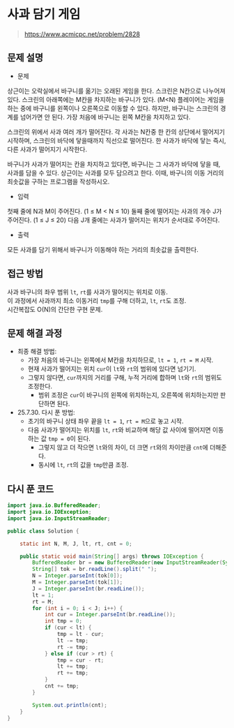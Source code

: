 # 사과 담기 게임

> https://www.acmicpc.net/problem/2828

## 문제 설명

- 문제

상근이는 오락실에서 바구니를 옮기는 오래된 게임을 한다. 스크린은 N칸으로 나누어져 있다. 스크린의 아래쪽에는 M칸을 차지하는 바구니가 있다. (M<N) 플레이어는 게임을 하는 중에 바구니를 왼쪽이나 오른쪽으로
이동할 수 있다. 하지만, 바구니는 스크린의 경계를 넘어가면 안 된다. 가장 처음에 바구니는 왼쪽 M칸을 차지하고 있다.

스크린의 위에서 사과 여러 개가 떨어진다. 각 사과는 N칸중 한 칸의 상단에서 떨어지기 시작하며, 스크린의 바닥에 닿을때까지 직선으로 떨어진다. 한 사과가 바닥에 닿는 즉시, 다른 사과가 떨어지기 시작한다.

바구니가 사과가 떨어지는 칸을 차지하고 있다면, 바구니는 그 사과가 바닥에 닿을 때, 사과를 담을 수 있다. 상근이는 사과를 모두 담으려고 한다. 이때, 바구니의 이동 거리의 최솟값을 구하는 프로그램을 작성하시오.

- 입력

첫째 줄에 N과 M이 주어진다. (1 ≤ M < N ≤ 10) 둘째 줄에 떨어지는 사과의 개수 J가 주어진다. (1 ≤ J ≤ 20) 다음 J개 줄에는 사과가 떨어지는 위치가 순서대로 주어진다.

- 출력

모든 사과를 담기 위해서 바구니가 이동해야 하는 거리의 최솟값을 출력한다.

## 접근 방법

사과 바구니의 좌우 범위 `lt`, `rt`를 사과가 떨어지는 위치로 이동.  
이 과정에서 사과까지 최소 이동거리 `tmp`를 구해 더하고, `lt`, `rt`도 조정.  
시간복잡도 O(N)의 간단한 구현 문제.

## 문제 해결 과정

- 최종 해결 방법:
    - 가장 처음의 바구니는 왼쪽에서 M칸을 차지하므로, `lt = 1`, `rt = M` 시작.
    - 현재 사과가 떨어지는 위치 `cur`이 `lt`와 `rt`의 범위에 있다면 넘기기.
    - 그렇지 않다면, `cur`까지의 거리를 구해, 누적 거리에 합하며 `lt`와 `rt`의 범위도 조정한다.
        - 범위 조정은 `cur`이 바구니의 왼쪽에 위치하는지, 오른쪽에 위치하는지만 판단하면 된다.
- 25.7.30. 다시 푼 방법:
    - 초기의 바구니 상태 좌우 끝을 `lt = 1`, `rt = M`으로 놓고 시작.
    - 다음 사과가 떨어지는 위치를 `lt`, `rt`와 비교하며 해당 값 사이에 떨어지면 이동하는 값 `tmp = 0`이 된다.
        - 그렇지 않고 더 작으면 `lt`와의 차이, 더 크면 `rt`와의 차이만큼 `cnt`에 더해준다.
        - 동시에 `lt`, `rt`의 값을 `tmp`만큼 조정.

## 다시 푼 코드

```java
import java.io.BufferedReader;
import java.io.IOException;
import java.io.InputStreamReader;

public class Solution {

    static int N, M, J, lt, rt, cnt = 0;

    public static void main(String[] args) throws IOException {
        BufferedReader br = new BufferedReader(new InputStreamReader(System.in));
        String[] tok = br.readLine().split(" ");
        N = Integer.parseInt(tok[0]);
        M = Integer.parseInt(tok[1]);
        J = Integer.parseInt(br.readLine());
        lt = 1;
        rt = M;
        for (int i = 0; i < J; i++) {
            int cur = Integer.parseInt(br.readLine());
            int tmp = 0;
            if (cur < lt) {
                tmp = lt - cur;
                lt -= tmp;
                rt -= tmp;
            } else if (cur > rt) {
                tmp = cur - rt;
                lt += tmp;
                rt += tmp;
            }
            cnt += tmp;
        }

        System.out.println(cnt);
    }
}
```